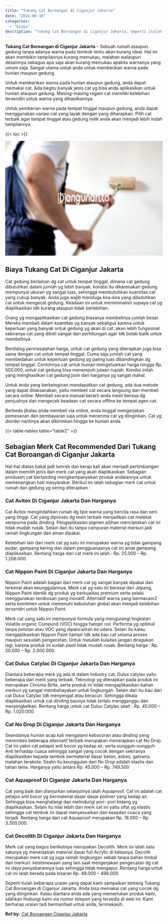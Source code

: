 ```yaml
---
title: "Tukang Cat Boroangan di Ciganjur Jakarta"
date: "2024-06-10"
categories: 
  - "biaya"
description: "Tukang Cat Boroangan di Ciganjur Jakarta. Seperti itulah beberapa uraian yang dapat kami sampaikan tentang Tukang Cat Boroangan di Ciganjur Jakarta. Anda bis..."
---
```


**Tukang Cat Boroangan di Ciganjur Jakarta** – Sebuah rumah ataupun gedung tanpa adanya warna pada tembok tentu akan kurang ideal. Hal ini akan membikin tampilannya kurang memukau, malahan walaupun desainnya sebagus apa saja akan kurang memukau apabila warnanya yang umum saja. Sangat utama untuk anda untuk memberikan warna pada hunian maupun gedung.

Untuk memberikan warna pada hunian ataupun gedung, anda dapat memakai cat. Ada begitu banyak jenis cat yg bisa anda aplikasikan untuk hunian ataupun gedung. Masing-masing ragam cat memiliki kelebihan tersendiri untuk warna yang dihasilkannya.

Untuk pemberian warna pada tempat tinggal maupun gedung, anda dapat menggunakan variasi cat yang layak dengan yang diharapkan. Pilih cat terbaik agar tempat tinggal atau gedung milik anda akan menjadi lebih indah tampilannya.

{{< toc >}}

![Tukang Cat Boroangan di Ciganjur Jakarta](/images/jasa-cat-murah02.png)

## Biaya Tukang Cat Di Ciganjur Jakarta

Cat gedung berlainan dg cat untuk tempat tinggal, dimana cat gedung dibutuhkan dalam jumlah yg lebih banyak. kondisi itu dikarenakan gedung mempunyai ukuran yg sangat luas, sehingga membutuhkan kuantitas cat yang cukup banyak. Anda juga wajib menduga kira-kira yang dibutuhkan cat untuk mengecat gedung. Keadaan ini untuk meminimalisir supaya cat yg diaplikasikan tdk kurang ataupun tidak berlebihan.

Orang yg mengaplikasikan cat gedung biasanya membelinya jumlah besar. Mereka membeli dalam kuantitas yg banyak sekaligus karena untuk keperluan yang banyak untuk gedung yg akan di cat. akan lebih fungsional sekiranya cat yang dibeli sangat dari perhitungan agar tdk bolak-balik untuk membelinya.

Berdialog permasalahan harga, untuk cat gedung yang diterapkan juga bisa sama dengan cat untuk tempat tinggal. Cuma saja jumlah cat yang membedakan untuk keperluan gedung yg paling luas dibandingkan dg tempat tinggal. Contohnya cat untuk hunian mengeluarkan harga hingga Rp. 500.000, untuk cat gedung bisa menempuh jutaan rupiah. Kondisi inilah yang menghasilkan cat gedung poin dari harganya yg sangat mahal.

Untuk anda yang berkeinginan mendapatkan cat gedung, ada dua metode yang dapat dilaksanakan, yaitu membeli cat secara langsung dan membeli secara online. Membeli secara manual berarti anda mesti bersua dg penjualnya dan mengecek keadaan cat secara offline ke tempat agen cat.

Berbeda jikalau anda membeli via online, anda tinggal mengerjakan pemesanan dan pembayaran saja untuk menerima cat yg diinginkan. Cat yg diorder nantinya akan dikirimkan hingga ke hunian anda.

{{< table-tables table="table2" >}}

## Sebagian Merk Cat Recommended Dari Tukang Cat Boroangan di Ciganjur Jakarta

Hal-hal diatas bakal jadi lumrah dan kerap kali akan menjadi pertimbangan dalam memilih jenis dan merk cat yang akan diaplikasikan. Sebagian produsen cat bertanding mengkampanyekan produk andalannya untuk memenangkan hati masyarakat. Berikut ini ialah sebagian merk cat untuk rumah dan gedung yg sering diterapkan :

### Cat Avitex Di Ciganjur Jakarta Dan Harganya

Cat Avitex mengindahkan rumah dg tipe warna yang bercita rasa dan seni yang tinggi. Cat yang diproses dg resin terbaik menjadikan cat melekat sempurna pada dinding. Pengaplikasian pigmen pilihan menciptakan cat ini tidak mudah rusak. Selain dari itu tanpa campuran material merkuri jadi ramah lingkungan dan aman dipakai.

Kelebihan lain dari merk cat yg satu ini merupakan warna yg tidak gampang pudar, gampang kering dan dalam pengguanaanya cat ini amat gampang diaplikasikan. Rentang harga dari cat merk ini ialah : Rp. 25.000 – Rp. 1.206.000.

### Cat Nippon Paint Di Ciganjur Jakarta Dan Harganya

Nippon Paint adalah bagian dari merk cat yg sangat banyak dipakai dan terkenal akan keunggulannya. Merk cat yg satu ini berasal dari Jepang, Nippon Paint identik dg produk yg berkualitas premium serta selalu menggunakan terobosan yang inovatif. Alternatif warna yang bermacam2 serta komitmen untuk memenuhi kebutuhan global akan menjadi kelebihan tersendiri untuk Nippon Paint.

Merk cat yang satu ini mempunyai formula yang mengurangi tingkatan Volatile organic Compund (VOC) hingga hampir nol. Performa yg optimal tanpa polutan atau VOC yang dipancarkan ke udara. Selain itu kalau mengaplikasikan Nippon Paint hampir tdk ada bau cat selama proses maupun sesudah pengecetan. Untuk masalah kulaitas jangan diragukan lagi, karena produk ini sudah pasti tidak mudah rusak. Bentang harga : Rp. 20.000 – Rp. 2.000.000.

### Cat Dulux Catylac Di Ciganjur Jakarta Dan Harganya

Diantara beberapa merk yg ada di dalam industry cat, Dulux catylax yaitu beberapa dari merk yang terbaik. Teknologi yg diterapkan pada produk ini merupakan Chroma-Brite, serta produk ini tidak mengaplikasikan bahan merkuri yg sangat membahayakan untuk lingkungan. Selain dari itu bau dari cat Dulux Catylac tdk menyengat atau beracun. Sehingga dikala diaplikasikan untuk cat dinding baunya tidak terlalu mengganggu dan menjengkelkan. Rentang harga untuk cat Dulux Catylac ialah : Rp. 45.000 – Rp. 1.020.000.

### Cat No Drop Di Ciganjur Jakarta Dan Harganya

Seandainya hunian acap kali mengalami kebocoran atau dinding yang merembes beberapa alternatif terbaik merupakan menerapkan cat No Drop. Cat ini yakni cat pelapis anti bocor yg kedap air, serta sungguh-sungguh Anti terhadap cuaca sehingga sangat yang cocok dengan sekiranya diaplikasikan kepada tembok bermaterial dasar beton, asbes, galvanis malahan terakota. Sealin itu keunggulan dari No Drop adalah elastis dan tahan lama. Harganya yaitu antara Rp. 45.000 – Rp. 749.500

### Cat Aquaproof Di Ciganjur Jakarta Dan Harganya

Cat yang baik dan dianjurkan selanjutnya ialah Aquaproof. Cat ini adalah cat pelapis anti bocor yg bermaterial dasar dasar polimer yang kedap air. Sehingga bisa menghalangi dan melindungi pori- pori bidang yg diaplikasikan. Selain itu nilai lebih dari merk cat ini yaitu sifat yg elastis sehingga cat tembok ini dapat menyesuaikan dari keaadan cuaca yang terjadi. Rentang harga dari cat Aquaproof merupakan Rp. 18.000 – Rp. 3.300.000.

### Cat Decolith Di Ciganjur Jakarta Dan Harganya

Merk cat yang bagus berikutnya merupakan Decolith. Merk ini ialah satu satunya yg menerapkan material dasar full Acrylic di kelasnya. Decolih merupakan merk cat yg juga ramah lingkungan sebab tanpa bahan timbal dan merkuri. keistimewaan yang lain saat mengerjakan pengecatan dg cat ini daya penyebarannya luas sehingga tidak mengapur. Rentang harga untuk cat ini ialah berada pada kisaran Rp. 48.000 – 496.000.

Seperti itulah beberapa uraian yang dapat kami sampaikan tentang Tukang Cat Boroangan di Ciganjur Jakarta. Anda bisa memakai cat yang cocok dg yang diinginkan. Kalau diantara anda ada yang memerlukan produk kami, silahkan Hubungi kami via nomor telepon yang tersedia di web ini. Kami berharap uraian tadi bermanfaat untuk anda, terimakasih.

**Ref by:** [Cat Boroangan Ciganjur Jakarta](https://id.wikipedia.org/wiki/Cat)
